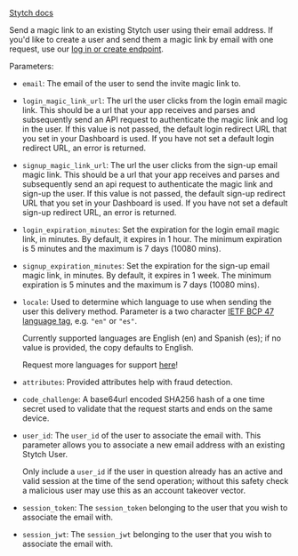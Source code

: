 [Stytch docs](https://stytch.com/docs/api/send-by-email)

Send a magic link to an existing Stytch user using their email address. If you'd like to create a user and send them a magic link by email with one request, use our [log in or create endpoint](https://stytch.com/docs/api/log-in-or-create-user-by-email).

Parameters:

- `email`: The email of the user to send the invite magic link to.

- `login_magic_link_url`: The url the user clicks from the login email magic link. This should be a url that your app receives and parses and subsequently send an API request to authenticate the magic link and log in the user. If this value is not passed, the default login redirect URL that you set in your Dashboard is used. If you have not set a default login redirect URL, an error is returned.

- `signup_magic_link_url`: The url the user clicks from the sign-up email magic link. This should be a url that your app receives and parses and subsequently send an api request to authenticate the magic link and sign-up the user. If this value is not passed, the default sign-up redirect URL that you set in your Dashboard is used. If you have not set a default sign-up redirect URL, an error is returned.

- `login_expiration_minutes`: Set the expiration for the login email magic link, in minutes. By default, it expires in 1 hour. The minimum expiration is 5 minutes and the maximum is 7 days (10080 mins).

- `signup_expiration_minutes`: Set the expiration for the sign-up email magic link, in minutes. By default, it expires in 1 week. The minimum expiration is 5 minutes and the maximum is 7 days (10080 mins).

- `locale`: Used to determine which language to use when sending the user this delivery method. Parameter is a two character [IETF BCP 47 language tag](https://www.w3.org/International/articles/language-tags/), e.g. `"en"` or `"es"`.

  Currently supported languages are English (en) and Spanish (es); if no value is provided, the copy defaults to English.

  Request more languages for support [here](https://docs.google.com/forms/d/e/1FAIpQLScZSpAu_m2AmLXRT3F3kap-s_mcV6UTBitYn6CdyWP0-o7YjQ/viewform?usp=sf_link)!

- `attributes`: Provided attributes help with fraud detection.

- `code_challenge`: A base64url encoded SHA256 hash of a one time secret used to validate that the request starts and ends on the same device.

- `user_id`: The `user_id` of the user to associate the email with. This parameter allows you to associate a new email address with an existing Stytch User.

  Only include a `user_id` if the user in question already has an active and valid session at the time of the send operation; without this safety check a malicious user may use this as an account takeover vector.

- `session_token`: The `session_token` belonging to the user that you wish to associate the email with.

- `session_jwt`: The `session_jwt` belonging to the user that you wish to associate the email with.
